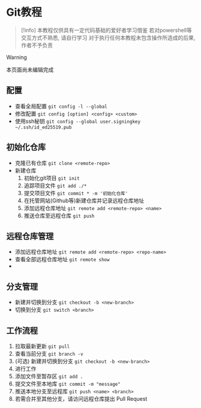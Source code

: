 # Git教程

> [!info]
> 本教程仅供具有一定代码基础的爱好者学习借鉴
> 若对powershell等交互方式不熟悉, 请自行学习
> 对于执行任何本教程未包含操作所造成的后果, 作者不予负责

> [!warning]
> 本页面尚未编辑完成

## 配置
- 查看全局配置 `git config -l --global`
- 修改配置 `git config [option] <config> <custom>`
- 使用ssh秘钥 `git config --global user.signingkey ~/.ssh/id_ed25519.pub`

## 初始化仓库
- 克隆已有仓库 `git clone <remote-repo>`
- 新建仓库
    1. 初始化git项目 `git init`
    2. 追踪项目文件 `git add ./*`
    3. 提交项目文件 `git commit * -m '初始化仓库'`
    4. 在托管网站(Github等)新建仓库并记录远程仓库地址
    5. 添加远程仓库地址 `git remote add <remote-repo> <name>`
    6. 推送仓库至远程仓库 `git push`


## 远程仓库管理
- 添加远程仓库地址 `git remote add <remote-repo> <repo-name>`
- 查看全部远程仓库地址 `git remote show`
- 


## 分支管理
- 新建并切换到分支 `git checkout -b <new-branch>`
- 切换到分支 `git switch <branch>`


## 工作流程
1. 拉取最新更新 `git pull`
2. 查看当前分支 `git branch -v`
3. (可选) 新建并切换到分支 `git checkout -b <new-branch>`
5. 进行工作
6. 添加文件至暂存区 `git add .`
7. 提交文件至本地库 `git commit -m "message"`
8. 推送本地分支至远程库 `git push <name> <branch>`
9. 若需合并至其他分支，请访问远程仓库提出 Pull Request